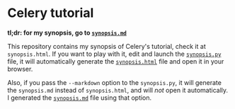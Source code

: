 # Celery tutorial
**tl;dr: for my synopsis, go to [`synopsis.md`](synopsis.md)**

This repository contains my synopsis of Celery's tutorial, check it at
`synopsis.html`. If you want to play with it, edit and launch the
[`synopsis.py`](synopsis.py) file, it will automatically generate the
[`synopsis.html`](synopsis.html) file and open it in
your browser.

Also, if you pass the `--markdown` option to the `synopsis.py`, it will
generate the `synopsis.md` instead of `synopsis.html`, and will *not* open it
automatically. I generated the [`synopsis.md`](synopsis.md) file using that
option.